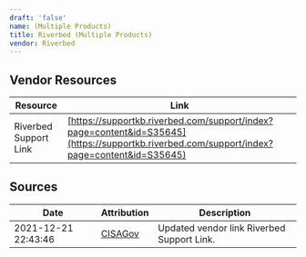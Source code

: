 ```yaml
---
draft: 'false'
name: (Multiple Products)
title: Riverbed (Multiple Products)
vendor: Riverbed
---
```


## Vendor Resources
| Resource | Link |
| --- | --- |
| Riverbed Support Link | [https://supportkb.riverbed.com/support/index?page=content&id=S35645](https://supportkb.riverbed.com/support/index?page=content&id=S35645) |



## Sources
| Date | Attribution | Description |
| --- | --- | --- |
| 2021-12-21 22:43:46 | [CISAGov](https://raw.githubusercontent.com/cisagov/log4j-affected-db/develop/README.md) | Updated vendor link Riverbed Support Link.  |
